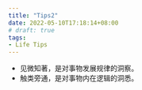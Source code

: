```yaml
---
title: "Tips2"
date: 2022-05-10T17:18:14+08:00
# draft: true
tags:
- Life Tips
---
```


- 见微知著，是对事物发展规律的洞察。
- 触类旁通，是对事物内在逻辑的洞悉。
